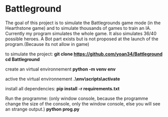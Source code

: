 # Battleground
The goal of this project is to simulate the Battlegrounds game mode (in the Hearthstone game) and to simulate thousands of games to train an IA.
Currently my program simulates the whole game. It also simulates 36/40 possible heroes.
A Bot part exists but is not proposed at the launch of the program.(Because its not allow in game)

to simulate the project:
<b>git clone https://github.com/yoan34/Battleground</b>
<b>cd Battleground</b>

create an virtual environnement
<b>python -m venv env</b>

active the virtual environnement
<b>.\env\scripts\activate</b>

install all dependencies:
<b> pip install -r requirements.txt</b>

Run the programme: (only window console, because the programme change the size of the console, only the window console, else you will see an strange output.)
<b>python prog.py</b>
